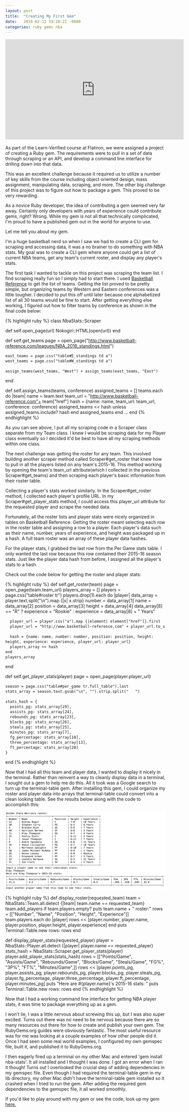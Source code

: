 ```yaml
---
layout: post
title:  "Creating My First Gem"
date:   2016-02-11 19:20:21 -0800
categories: ruby gems nba
---
```

<iframe width="560" height="315" src="https://www.youtube.com/embed/ps5M-ri66Zw" frameborder="0" allowfullscreen></iframe>

As part of the Learn-Verified course at Flatiron, we were assigned a project of creating a Ruby gem. The requirements were to pull in a set of data through scraping or an API, and develop a command line interface for drilling down into that data.

This was an excellent challenge because it required us to utilize a number of key skills from the course including object oriented design, mass assignment, manipulating data, scraping, and more. The other big challenge of this project was to figure out how to package a gem. This proved to be very rewarding. 

As a novice Ruby developer, the idea of contributing a gem seemed very far away. Certainly only developers with years of experience could contribute gems, right? Wrong. While my gem is not all that technically complicated, I'm proud to have a published gem out in the world for anyone to use.

Let me tell you about my gem.

I'm a huge basketball nerd so when I saw we had to create a CLI gem for scraping and accessing data, it was a no brainer to do something with NBA stats. My goal was to create a CLI gem where anyone could get a list of current NBA teams, get any team's current roster, and display any player's stats.

The first task I wanted to tackle on this project was scraping the team list. I find scraping really fun so I simply had to start there. I used <a href="http://basketball-reference.com">Basketball Reference</a> to get the list of teams. Getting the list proved to be pretty simple, but organizing teams by Western and Eastern conferences was a little tougher. I decided to put this off until later because one alphabetized list of all 30 teams would be fine to start. After getting everything else working, I figured out how to filter teams by conference as shown in the final code below:

{% highlight ruby %}
class NbaStats::Scraper

  def self.open_page(url)
    Nokogiri::HTML(open(url))
  end

  def self.get_teams
    page = open_page("http://www.basketball-reference.com/leagues/NBA_2016_standings.html")

    east_teams = page.css("table#E_standings td a")
    west_teams = page.css("table#W_standings td a")

    assign_teams(west_teams, "West") + assign_teams(east_teams, "East")
  end

  def self.assign_teams(teams, conference)
    assigned_teams = []
    teams.each do |team|
      name = team.text
      team_url = "http://www.basketball-reference.com"+ team["href"]
      hash = {name: name, team_url: team_url, conference: conference}
      assigned_teams << hash unless assigned_teams.include? hash
    end
    assigned_teams
  end
...
end
{% endhighlight %}

As you can see above, I put all my scraping code in a Scraper class separate from my Team class. I knew I would be scraping data for my Player class eventually so I decided it'd be best to have all my scraping methods within one class.

The next challenge was getting the roster for any team. This involved building another scraper method called Scraper#get_roster that knew how to pull in all the players listed on any team's 2015-16. This method working by opening the team's team_url attribute(which I collected in the previous Scraper#get_teams) and then scraping each player's basic information from their roster table.

Collecting a player's stats worked similarly. In the Scraper#get_roster method, I collected each player's profile URL. In my Scraper#get_player_stats method, I could access this player_url attribute for the requested player and scrape the needed data.

Fortunately, all the roster lists and player stats were nicely organized in tables on Basketball Reference. Getting the roster meant selecting each row in the roster table and assigning a row to a player. Each player's data such as their name, number, years of experience, and height was packaged up in a hash. A full team roster was an array of these player data hashes.

For the player stats, I grabbed the last row from the Per Game stats table. I only wanted the last row because this row contained their 2015-16 season stats. Just like the player data hash from before, I assigned all the player's stats to a hash.

Check out the code below for getting the roster and player stats:

{% highlight ruby %}
  def self.get_roster(team)
    page = open_page(team.team_url)
    players_array = []
    players = page.css("table#roster tr")
    players.drop(1).each do |player|
      data_array = player.text.split("\n").map {|x| x.strip}
      number = data_array[1]
      name = data_array[2]
      position = data_array[3]
      height = data_array[4]
      data_array[8] == "R" ? experience = "Rookie" : experience = data_array[8] + " Years"

      player_url = player.css("a").map {|element| element["href"]}.first
      player_url = "http://www.basketball-reference.com" + player_url.to_s

      hash = {name: name, number: number, position: position, height: height, experience: experience, player_url: player_url}
      players_array << hash
    end
    players_array
  end

  def self.get_player_stats(player)
    page = open_page(player.player_url)

    season = page.css("table#per_game tr.full_table").last
    stats_array = season.text.gsub("\n", "").strip.split("   ")

    stats_hash = {
      points_pg: stats_array[29], 
      assists_pg: stats_array[24], 
      rebounds_pg: stats_array[23], 
      blocks_pg: stats_array[26], 
      steals_pg: stats_array[25], 
      minutes_pg: stats_array[7], 
      fg_percentage: stats_array[10], 
      three_percentage: stats_array[13], 
      ft_percentage: stats_array[20]
    }
  end
{% endhighlight %}

Now that I had all this team and player data, I wanted to display it nicely in the terminal. Rather than reinvent a way to cleanly display data in a terminal, I sought out a gem to help me do this. All it took was a Google search to turn up the terminal-table gem. After installing this gem, I could organize my roster and player data into arrays that terminal-table could convert into a clean looking table. See the results below along with the code to accomplish this:

![Terminal Screenshot](/assets/nba-stats-terminal.png)

{% highlight ruby %}
  def display_roster(requested_team)
    team = NbaStats::Team.all.detect {|team| team.name == requested_team}
    team.add_players if team.players.empty?
    puts team.name + " roster:"
    rows = [["Number", "Name", "Position", "Height", "Experience"]]
    team.players.each do |player|
      rows << [player.number, player.name, player.position, player.height, player.experience]
    end
    puts Terminal::Table.new rows: rows
  end

  def display_player_stats(requested_player)
    player = NbaStats::Player.all.detect {|player| player.name == requested_player}
    stats_hash = NbaStats::Scraper.get_player_stats(player)
    player.add_player_stats(stats_hash)
    rows = [["Points/Game", "Assists/Game", "Rebounds/Game", "Blocks/Game", "Steals/Game", "FG%", "3P%", "FT%", "Minutes/Game",]]
    rows << [player.points_pg, player.assists_pg, player.rebounds_pg, player.blocks_pg, player.steals_pg, player.fg_percentage, player.three_percentage, player.ft_percentage, player.minutes_pg]
    puts "Here are #{player.name}'s 2015-16 stats: "
    puts Terminal::Table.new rows: rows
  end
{% endhighlight %}


Now that I had a working command line interface for getting NBA player stats, it was time to package everything up as a gem.

I won't lie, I was a little nervous about screwing this up, but I was also super excited. Turns out there was no need to be nervous because there are so many resources out there for how to create and publish your own gem. The RubyGems.org guides were obviously fantastic. The most useful resource was for me was looking at a couple examples of how other people did it. Once I had seen some real world examples, I configured my own gemspec file, built it, and published it to RubyGems.org.

I then eagerly fired up a terminal on my other Mac and entered 'gem install nba-stats'. It all installed and I thought I was done. I got an error when I ran it though! Turns out I overlooked the crucial step of adding dependencies in my gemspec file. Even though I had required the terminal-table gem in my lib directory, my other Mac didn't have the terminal-table gem installed so it crashed when I tried to run the gem. After adding the required gem dependencies to the gemspec file, it all worked smoothly.

If you'd like to play around with my gem or see the code, look up my gem <a href="https://rubygems.org/gems/nba-stats">here.</a>
